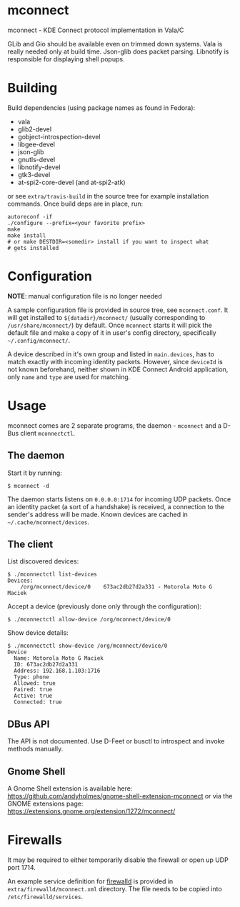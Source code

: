 # mconnect
mconnect - KDE Connect protocol implementation in Vala/C

GLib and Gio should be available even on trimmed down systems. Vala is really
needed only at build time. Json-glib does packet parsing. Libnotify is
responsible for displaying shell popups.

# Building

Build dependencies (using package names as found in Fedora):

- vala
- glib2-devel
- gobject-introspection-devel
- libgee-devel
- json-glib
- gnutls-devel
- libnotify-devel
- gtk3-devel
- at-spi2-core-devel (and at-spi2-atk)

or see `extra/travis-build` in the source tree for example installation
commands. Once build deps are in place, run:

    autoreconf -if
    ./configure --prefix=<your favorite prefix>
    make
    make install
    # or make DESTDIR=<somedir> install if you want to inspect what
    # gets installed


# Configuration

**NOTE**: manual configuration file is no longer needed

A sample configuration file is provided in source tree, see
`mconnect.conf`. It will get installed to `${datadir}/mconnect/`
(usually corresponding to `/usr/share/mconnect/`) by default. Once
`mconnect` starts it will pick the default file and make a copy of it
in user's config directory, specifically `~/.config/mconnect/`.

A device described in it's own group and listed in `main.devices`, has
to match exactly with incoming identity packets. However, since
`deviceId` is not known beforehand, neither shown in KDE Connect
Android application, only `name` and `type` are used for matching.

# Usage

mconnect comes are 2 separate programs, the daemon - `mconnect` and a D-Bus
client `mconnectctl`.

## The daemon

Start it by running:

```
$ mconnect -d
```

The daemon starts listens on `0.0.0.0:1714` for incoming UDP packets. Once an
identity packet (a sort of a handshake) is received, a connection to the
sender's address will be made. Known devices are cached in
`~/.cache/mconnect/devices`.

## The client

List discovered devices:

```
$ ./mconnectctl list-devices
Devices:
    /org/mconnect/device/0    673ac2db27d2a331 - Motorola Moto G Maciek
```

Accept a device (previously done only through the configuration):

```
$ ./mconnectctl allow-device /org/mconnect/device/0
```

Show device details:

```
$ ./mconnectctl show-device /org/mconnect/device/0
Device 
  Name: Motorola Moto G Maciek
  ID: 673ac2db27d2a331
  Address: 192.168.1.103:1716
  Type: phone
  Allowed: true
  Paired: true
  Active: true
  Connected: true
```

## DBus API

The API is not documented. Use D-Feet or busctl to introspect and invoke methods
manually.

## Gnome Shell

A Gnome Shell extension is available here:
https://github.com/andyholmes/gnome-shell-extension-mconnect or via the GNOME
extensions page: https://extensions.gnome.org/extension/1272/mconnect/


# Firewalls

It may be required to either temporarily disable the firewall or open up UDP
port 1714.

An example service definition for [firewalld](http://www.firewalld.org/) is
provided in `extra/firewalld/mconnect.xml` directory. The file needs to be
copied into `/etc/firewalld/services`.

